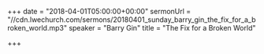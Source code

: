 +++
date = "2018-04-01T05:00:00+00:00"
sermonUrl = "//cdn.lwechurch.com/sermons/20180401_sunday_barry_gin_the_fix_for_a_broken_world.mp3"
speaker = "Barry Gin"
title = "The Fix for a Broken World"

+++
